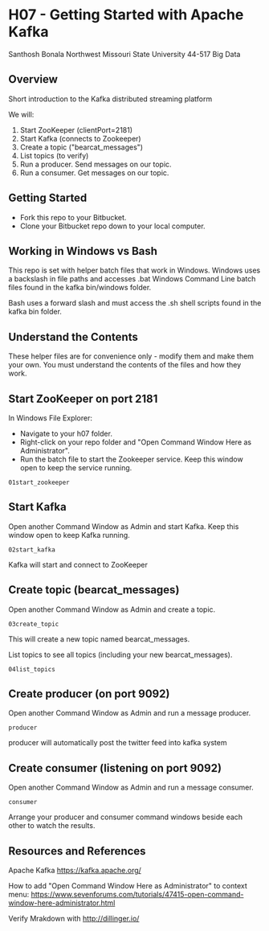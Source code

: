# H07 - Getting Started with Apache Kafka

Santhosh Bonala
Northwest Missouri State University
44-517 Big Data

## Overview

Short introduction to the Kafka distributed streaming platform

We will:

1. Start ZooKeeper (clientPort=2181)
2. Start Kafka (connects to Zookeeper)
3. Create a topic ("bearcat_messages")
4. List topics (to verify)
5. Run a producer. Send messages on our topic.
6. Run a consumer. Get messages on our topic.

## Getting Started

- Fork this repo to your Bitbucket.
- Clone your Bitbucket repo down to your local computer.

## Working in Windows vs Bash

This repo is set with helper batch files that work in Windows. Windows uses a backslash in file paths and accesses .bat Windows Command Line batch files found in the kafka bin/windows folder.

Bash uses a forward slash and must access the .sh shell scripts found in the kafka bin folder.

## Understand the Contents

These helper files are for convenience only - modify them and make them your own. You must understand the contents of the files and how they work.

## Start ZooKeeper on port 2181

In Windows File Explorer:

- Navigate to your h07 folder.
- Right-click on your repo folder and "Open Command Window Here as Administrator".
- Run the batch file to start the Zookeeper service. Keep this window open to keep the service running.

```dos
01start_zookeeper
```

## Start Kafka

Open another Command Window as Admin and start Kafka. Keep this window open to keep Kafka running.

```dos
02start_kafka
```

Kafka will start and connect to ZooKeeper

## Create topic (bearcat_messages)

Open another Command Window as Admin and create a topic.

```dos
03create_topic
```

This will create a new topic named bearcat_messages.

List topics to see all topics (including your new bearcat_messages).

```dos
04list_topics
```

## Create producer (on port 9092)

Open another Command Window as Admin and run a message producer.

```dos
producer
```
producer will automatically post the twitter feed into kafka system


## Create consumer (listening on port 9092)

Open another Command Window as Admin and run a message consumer.

```dos
consumer
```

Arrange your producer and consumer command windows beside each other to watch the results.

## Resources and References

Apache Kafka https://kafka.apache.org/

How to add "Open Command Window Here as Administrator" to context menu:
https://www.sevenforums.com/tutorials/47415-open-command-window-here-administrator.html

Verify Mrakdown with http://dillinger.io/